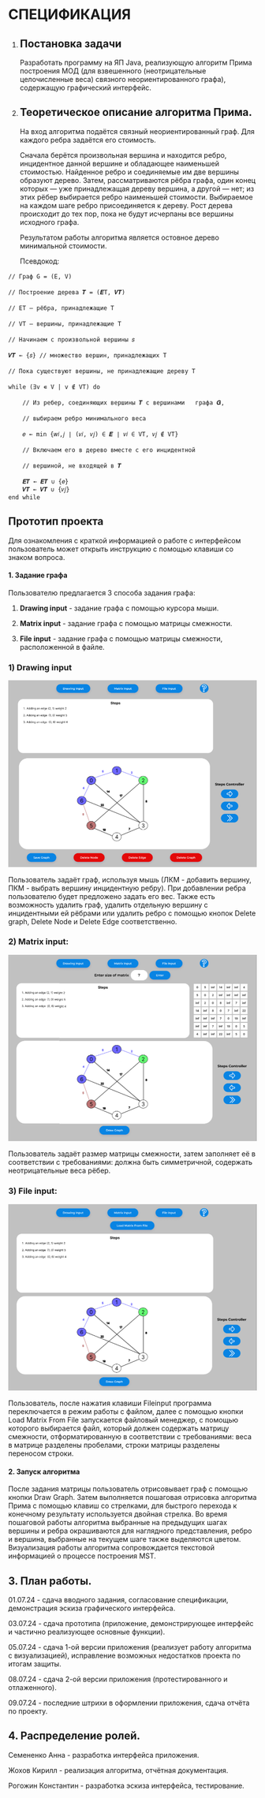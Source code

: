 # СПЕЦИФИКАЦИЯ

1. ## Постановка задачи
   
	Разработать программу на ЯП Java, реализующую алгоритм Прима построения МОД (для взвешенного (неотрицательные целочисленные веса) связного неориентированного графа), содержащую графический интерфейс.

3. ## Теоретическое описание алгоритма Прима.
	На вход алгоритма подаётся связный неориентированный граф. Для каждого ребра задаётся его стоимость.

	Сначала берётся произвольная вершина и находится ребро, инцидентное данной вершине и обладающее наименьшей стоимостью. Найденное ребро и соединяемые им две вершины образуют дерево. Затем, рассматриваются рёбра графа, один конец которых — уже принадлежащая дереву вершина, а другой — нет; из этих рёбер выбирается ребро наименьшей стоимости. Выбираемое на каждом шаге ребро присоединяется к дереву. Рост дерева происходит до тех пор, пока не будут исчерпаны все вершины исходного графа.

	Результатом работы алгоритма является остовное дерево минимальной стоимости.

	Псевдокод:
```
// Граф G = (E, V)

// Построение дерева 𝑻 = (𝑬T, 𝑽𝑻)
 
// ET – рёбра, принадлежащие T

// VT – вершины, принадлежащие T
 
// Начинаем с произвольной вершины 𝑠

𝑽𝑻 ← {𝑠} // множество вершин, принадлежащих Т

// Пока существуют вершины, не принадлежащие дереву T

while (∃v ∊ V | v ∉ VT) do

	// Из ребер, соединяющих вершины 𝑻 с вершинами   графа 𝑮,

	// выбираем ребро минимального веса

	𝑒 ← min {𝑤𝑖,𝑗 ∣ (𝑣𝑖, 𝑣𝑗) ∈ 𝑬 ∣ 𝑣𝑖 ∈ VT, 𝑣𝑗 ∉ VT}

	// Включаем его в дерево вместе с его инцидентной

	// вершиной, не входящей в 𝑻

	𝑬𝑻 ← 𝑬𝑻 ∪ {𝑒}
	𝑽𝑻 ← 𝑽𝑻 ∪ {𝑣𝑗}
end while
```

## Прототип проекта

Для ознакомления с краткой информацией о работе с интерфейсом пользователь может открыть инструкцию с помощью клавиши со знаком вопроса.

#### 1. Задание графа

Пользователю предлагается 3 способа задания графа: 

1) **Drawing input** - задание графа с помощью курсора мыши.

2) **Matrix input** - задание графа с помощью матрицы смежности.

3) **File input** - задание графа с помощью матрицы смежности, расположенной в файле.



### 1) Drawing input
![Рисунок 1 – Прототип Drawing input](https://github.com/Son-of-Henry-Ford/PrimGUI/blob/main/pictures/DrawingInput.png)

Пользователь задаёт граф, используя мышь (ЛКМ - добавить вершину, ПКМ - выбрать вершину инцидентную ребру). При добавлении ребра пользователю будет предложено задать его вес. Также есть возможность удалить граф, удалить отдельную вершину с инцидентными ей рёбрами или удалить ребро с помощью кнопок Delete graph, Delete Node и Delete Edge соответственно.


### 2) Matrix input:
![Рисунок 2 – Прототип Matrix input](https://github.com/Son-of-Henry-Ford/PrimGUI/blob/main/pictures/MatrixInput.png)

Пользователь задаёт размер матрицы смежности, затем заполняет её в соответствии с требованиями: должна быть симметричной, содержать неотрицательные веса рёбер.
### 3) File input:
![Рисунок 3 – Прототип Fileinput](https://github.com/Son-of-Henry-Ford/PrimGUI/blob/main/pictures/FileInput.png)

Пользователь, после нажатия клавиши Fileinput программа переключается в режим работы с файлом, далее с помощью кнопки Load Matrix From File запускается  файловый менеджер, с помощью которого выбирается файл, который должен содержать матрицу смежности, отформатированную в соответствии с требованиями: веса в матрице разделены пробелами, строки матрицы разделены переносом строки.
 
#### 2. Запуск алгоритма
После задания матрицы пользователь отрисовывает граф с помощью кнопки Draw Graph. Затем выполняется пошаговая отрисовка алгоритма Прима с помощью клавиш со стрелками, для быстрого перехода к конечному результату используется двойная стрелка. Во время пошаговой работы алгоритма выбранные на предыдущих шагах вершины и ребра окрашиваются для наглядного представления, ребро и вершина, выбранные на текущем шаге также выделяются цветом. Визуализация работы алгоритма сопровождается текстовой информацией о процессе построения MST. 


## 3. План работы.
01.07.24 - сдача вводного задания, согласование спецификации, демонстрация эскиза графического интерфейса.

03.07.24 - сдача прототипа (приложение, демонстрирующее интерфейс и частично реализующее основные функции).

05.07.24 - сдача 1-ой версии приложения (реализует работу алгоритма с визуализацией), исправление возможных недостатков проекта по итогам защиты.

08.07.24 - сдача 2-ой версии приложения (протестированного и отлаженного).

09.07.24 - последние штрихи в оформлении приложения, сдача отчёта по проекту.


## 4. Распределение ролей.
Семененко Анна - разработка интерфейса приложения.

Жохов Кирилл - реализация алгоритма, отчётная документация.

Рогожин Константин - разработка эскиза интерфейса, тестирование.
